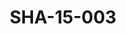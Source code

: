 ---
pid: SHA-15-003
title: SHA-15-003
language: ar
collection: شرحبيل احمد
original_label: 
rights: شرحبيل احمد
location_of_original: شرحبيل احمد
photographer_or_studio: 
scanned_from: photograph 10 by 15.1
_date: '1991'
location: اثيوبيا، اديس ابابا
description: شرحبيل احمد ومبعوثين في اثيوبيا لحفل
additional_notes: 
permission_display: 'yes'
on_server: 'no'
on_website: 'no'
permalink: "/archive/ar/sha-15-003.html"
layout: photo-page
---